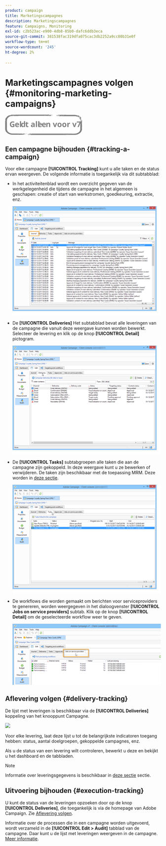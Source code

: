 ```yaml
---
product: campaign
title: Marketingscampagnes
description: Marketingscampagnes
feature: Campaigns, Monitoring
exl-id: c2b523ac-e900-4db8-85b0-dafc6ddb3eca
source-git-commit: 381538fac319dfa075cac3db2252a9cc80b31e0f
workflow-type: tm+mt
source-wordcount: '245'
ht-degree: 2%

---
```


# Marketingscampagnes volgen {#monitoring-marketing-campaigns}

![](../../assets/v7-only.svg)

## Een campagne bijhouden {#tracking-a-campaign}

Voor elke campagne **[!UICONTROL Tracking]** kunt u alle taken en de status ervan weergeven. De volgende informatie is toegankelijk via dit subtabblad:

* In het activiteitenblad wordt een overzicht gegeven van de werkgelegenheid die tijdens de campagne in het algemeen is geschapen: creatie of start van werkstromen, goedkeuring, extractie, enz.

   ![](assets/s_ncs_user_op_edit_exe_tab_a.png)

* De **[!UICONTROL Deliveries]** Het subtabblad bevat alle leveringen van de campagne die vanuit deze weergave kunnen worden bewerkt. Selecteer de levering en klik op de knop **[!UICONTROL Detail]** pictogram.

   ![](assets/s_ncs_user_op_edit_exe_tab_b.png)

* De **[!UICONTROL Tasks]** subtabgroepen alle taken die aan de campagne zijn gekoppeld. In deze weergave kunt u ze bewerken of verwijderen. De taken zijn beschikbaar met de toepassing MRM. Deze worden in [deze sectie](../../mrm/using/creating-and-managing-tasks.md).

   ![](assets/s_ncs_user_op_edit_exe_tab_e.png)

* De workflows die worden gemaakt om berichten voor serviceproviders te genereren, worden weergegeven in het dialoogvenster **[!UICONTROL Jobs on service providers]** subtab. Klik op de knop **[!UICONTROL Detail]** om de geselecteerde workflow weer te geven.

   ![](assets/s_ncs_user_op_edit_exe_tab_d.png)

## Aflevering volgen {#delivery-tracking}

De lijst met leveringen is beschikbaar via de **[!UICONTROL Deliveries]** koppeling van het knooppunt Campagne.

![](assets/s_ncs_user_op_del_state_from_homepage.png)

Voor elke levering, laat deze lijst u tot de belangrijkste indicatoren toegang hebben: status, aantal doelgroepen, gekoppelde campagnes, enz.

Als u de status van een levering wilt controleren, bewerkt u deze en bekijkt u het dashboard en de tabbladen.

>[!NOTE]
>
>Informatie over leveringsgegevens is beschikbaar in [deze sectie](../../delivery/using/about-message-tracking.md) sectie.

## Uitvoering bijhouden {#execution-tracking}

U kunt de status van de leveringen opzoeken door op de knop **[!UICONTROL Deliveries]**, die toegankelijk is via de homepage van Adobe Campaign. Zie [Aflevering volgen](#delivery-tracking).

Informatie over de processen die in een campagne worden uitgevoerd, wordt verzameld in de **[!UICONTROL Edit > Audit]** tabblad van de campagne. Daar kunt u de lijst met leveringen weergeven in de campagne. [Meer informatie](#tracking-a-campaign).
